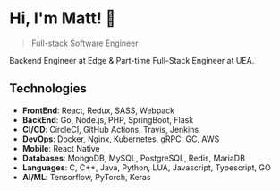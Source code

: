 # Hi, I'm Matt! 👋

>  Full-stack Software Engineer

Backend Engineer at Edge & Part-time Full-Stack Engineer at UEA.

##  Technologies
- **FrontEnd**: React, Redux, SASS, Webpack
- **BackEnd**: Go, Node.js, PHP, SpringBoot, Flask
- **CI/CD**: CircleCI, GitHub Actions, Travis, Jenkins
- **DevOps**: Docker, Nginx, Kubernetes, gRPC, GC, AWS 
- **Mobile**: React Native
- **Databases**: MongoDB, MySQL, PostgreSQL, Redis, MariaDB
- **Languages**: C, C++, Java, Python, LUA, Javascript, Typescript, GO
- **AI/ML**: Tensorflow, PyTorch, Keras
